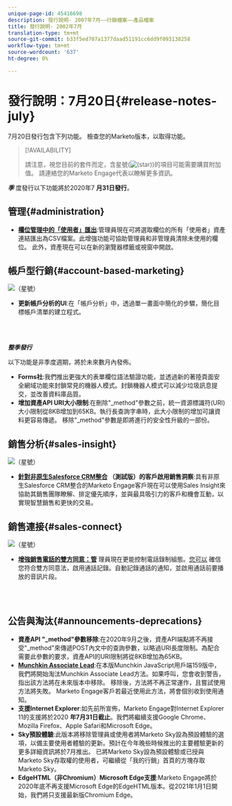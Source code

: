 ```yaml
---
unique-page-id: 45416698
description: 發行說明- 2007年7月——行銷檔案——產品檔案
title: 發行說明- 2002年7月
translation-type: tm+mt
source-git-commit: b33f5ed707a1377daad51191cc6dd9f093138258
workflow-type: tm+mt
source-wordcount: '637'
ht-degree: 0%

---
```



# 發行說明：7月20日{#release-notes-july}

7月20日發行包含下列功能。 檢查您的Marketo版本，以取得功能。

>[!AVAILABILITY]
>
>請注意，視您目前的套件而定，含星號(![(star)](assets/star-yellow.svg))的項目可能需要購買附加值。 請連絡您的Marketo Engage代表以瞭解更多資訊。

**_季_** 度發行以下功能將於2020年7 **月31日發行**。

## 管理{#administration}

* **[欄位管理中的「使用者」匯出](/help/marketo/product-docs/administration/field-management/export-used-by-data-for-a-field.md)**:管理員現在可將選取欄位的所有「使用者」資產連結匯出為CSV檔案。此增強功能可協助管理員和非管理員清除未使用的欄位。 此外，資產現在可以在新的瀏覽器標籤或視窗中開啟。

## 帳戶型行銷{#account-based-marketing}

![（星號）](assets/star-yellow.svg)

* **更新帳戶分析的UI**:在「帳戶分析」中，透過單一畫面中簡化的步驟，簡化目標帳戶清單的建立程式。

<br> 

**_整季發行_**

以下功能是非季度週期，將於未來數月內發佈。

* **Forms社**:我們推出更強大的表單欄位語法驗證功能，並透過新的著陸頁面安全網域功能來封鎖常見的機器人模式。封鎖機器人模式可以減少垃圾訊息提交，並改善資料庫品質。
* **增加資產API URI大小限制**:在刪除&quot;_method&quot;參數之前，統一資源標識符(URI)大小限制從8KB增加到65KB。執行長查詢字串時，此大小限制的增加可讓資料更容易傳遞。 移除&quot;_method&quot;參數是即將進行的安全性升級的一部份。

## 銷售分析{#sales-insight}

![（星號）](assets/star-yellow.svg)

* **[針對非原生Salesforce CRM整合](/help/marketo/product-docs/marketo-sales-insight/sales-insight-for-non-native-salesforce-integrations.md) （測試版）的客戶啟用銷售洞察**:具有非原生Salesforce CRM整合的Marketo Engage客戶現在可以使用Sales Insight來協助其銷售團隊瞭解、排定優先順序，並與最具吸引力的客戶和機會互動，以實現智慧銷售和更快的交易。

## 銷售連接{#sales-connect}

![（星號）](assets/star-yellow.svg)

* **[增強銷售電話的雙方同意：管](/help/marketo/product-docs/marketo-sales-connect/phone/two-party-consent-settings.md)** 理員現在更能控制電話錄制組態。[您可以](/help/marketo/product-docs/marketo-sales-connect/phone/enable-call-recording.md) 確信您符合雙方同意法，啟用通話記錄。自動記錄通話的通知，並啟用通話前要播放的音訊片段。

<br> 

## 公告與淘汰{#announcements-deprecations}

* **資產API &quot;_method&quot;參數移除**:在2020年9月之後，資產API端點將不再接受&quot;_method&quot;來傳遞POST內文中的查詢參數，以略過URI長度限制。為配合需要此參數的要求，資產API的URI限制將從8KB增加為65KB。
* **[Munchkin Associate Lead](https://developers.marketo.com/blog/deprecation-of-munchkin-associate-lead-method/)**:在本版Munchkin JavaScript用戶端159版中，我們將開始淘汰Munchkin Associate Lead方法。如果呼叫，您會收到警告，指出該方法將在未來版本中移除。 移除後，方法將不再正常運作，且嘗試使用方法將失敗。 Marketo Engage客戶若最近使用此方法，將會個別收到使用通知。
* **支援Internet Explorer**:如先前所宣佈，Marketo Engage對Internet Explorer 11的支援將於2020 **年7月31日截止**。我們將繼續支援Google Chrome、Mozilla Firefox、Apple Safari和Microsoft Edge。
* **Sky預設體驗**:此版本將移除管理員或使用者將Marketo Sky設為預設體驗的選項，以備主要使用者體驗的更新。預計在今年晚些時候推出的主要體驗更新的更多詳細資訊將於7月推出。 已將Marketo Sky設為預設體驗或已授與Marketo Sky存取權的使用者，可繼續從「我的行銷」首頁的方塊存取Marketo Sky。
* **EdgeHTML（非Chromium）Microsoft Edge支援**:Marketo Engage將於2020年底不再支援Microsoft Edge的EdgeHTML版本。從2021年1月1日開始，我們將只支援最新版Chromium Edge。

